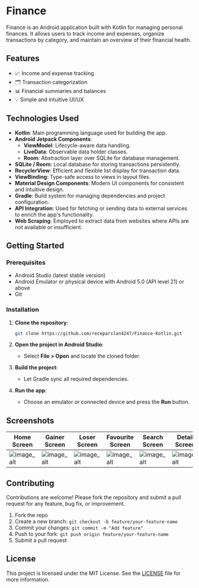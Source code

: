 
# Finance

Finance is an Android application built with Kotlin for managing personal finances. It allows users to track income and expenses, organize transactions by category, and maintain an overview of their financial health.

## Features

- 📈 Income and expense tracking
- 🗂️ Transaction categorization
- 📊 Financial summaries and balances
- 💡 Simple and intuitive UI/UX

## Technologies Used

- **Kotlin**: Main programming language used for building the app.
- **Android Jetpack Components**:
  - **ViewModel**: Lifecycle-aware data handling.
  - **LiveData**: Observable data holder classes.
  - **Room**: Abstraction layer over SQLite for database management.
- **SQLite / Room**: Local database for storing transactions persistently.
- **RecyclerView**: Efficient and flexible list display for transaction data.
- **ViewBinding**: Type-safe access to views in layout files.
- **Material Design Components**: Modern UI components for consistent and intuitive design.
- **Gradle**: Build system for managing dependencies and project configuration.
- **API Integration**: Used for fetching or sending data to external services to enrich the app's functionality.
- **Web Scraping**: Employed to extract data from websites where APIs are not available or insufficient.

## Getting Started

### Prerequisites

- Android Studio (latest stable version)
- Android Emulator or physical device with Android 5.0 (API level 21) or above
- Git

### Installation

1. **Clone the repository**:
   ```bash
   git clone https://github.com/receparslan4247/Finance-Kotlin.git
   ```

2. **Open the project in Android Studio**:
   - Select **File > Open** and locate the cloned folder.

3. **Build the project**:
   - Let Gradle sync all required dependencies.

4. **Run the app**:
   - Choose an emulator or connected device and press the **Run** button.

## Screenshots

| Home Screen | Gainer Screen | Loser Screen | Favourite Screen | Search Screen | Detail Screen | Detail Screen | Detail Screen |
|-------------|---------------|--------------|------------------|---------------|---------------|---------------|---------------|
| ![image_alt](https://github.com/receparslan4247/Finance-Kotlin/blob/bf033d6a09b8294c5be6a7a586f31c8ce685080a/Screenshoots/Home_Screen.jpg) | ![image_alt](https://github.com/receparslan4247/Finance-Kotlin/blob/bf033d6a09b8294c5be6a7a586f31c8ce685080a/Screenshoots/Gainer_Screen.jpg)| ![image_alt](https://github.com/receparslan4247/Finance-Kotlin/blob/bf033d6a09b8294c5be6a7a586f31c8ce685080a/Screenshoots/Loser_Screen.jpg) |![image_alt](https://github.com/receparslan4247/Finance-Kotlin/blob/bf033d6a09b8294c5be6a7a586f31c8ce685080a/Screenshoots/Favourites_Screen.jpg) | ![image_alt](https://github.com/receparslan4247/Finance-Kotlin/blob/bf033d6a09b8294c5be6a7a586f31c8ce685080a/Screenshoots/Search_Screen.jpg) | ![image_alt](https://github.com/receparslan4247/Finance-Kotlin/blob/bf033d6a09b8294c5be6a7a586f31c8ce685080a/Screenshoots/Detail_Screen.jpg) | ![image_alt](https://github.com/receparslan4247/Finance-Kotlin/blob/bf033d6a09b8294c5be6a7a586f31c8ce685080a/Screenshoots/Detail_Screen_2.jpg) | ![image_alt](https://github.com/receparslan4247/Finance-Kotlin/blob/bf033d6a09b8294c5be6a7a586f31c8ce685080a/Screenshoots/Detail_Screen_3.jpg) |

## Contributing

Contributions are welcome! Please fork the repository and submit a pull request for any feature, bug fix, or improvement.

1. Fork the repo
2. Create a new branch: `git checkout -b feature/your-feature-name`
3. Commit your changes: `git commit -m "Add feature"`
4. Push to your fork: `git push origin feature/your-feature-name`
5. Submit a pull request

## License

This project is licensed under the MIT License. See the [LICENSE](LICENSE) file for more information.
